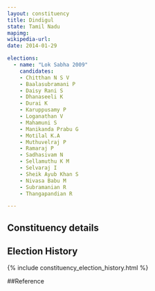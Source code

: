 ```yaml
---
layout: constituency
title: Dindigul
state: Tamil Nadu
mapimg: 
wikipedia-url: 
date: 2014-01-29

elections: 
  - name: "Lok Sabha 2009"
    candidates: 
    - Chitthan N S V 
    - Baalasubramani P 
    - Daisy Rani S 
    - Dhanaseeli K 
    - Durai K 
    - Karuppusamy P 
    - Loganathan V 
    - Mahamuni S 
    - Manikanda Prabu G 
    - Motilal K.A 
    - Muthuvelraj P 
    - Ramaraj P 
    - Sadhasivam N 
    - Sellamuthu K M 
    - Selvaraj I 
    - Sheik Ayub Khan S 
    - Nivasa Babu M 
    - Subramanian R 
    - Thangapandian R 

---
```

## Constituency details


## Election History
{% include constituency_election_history.html %}

##Reference
